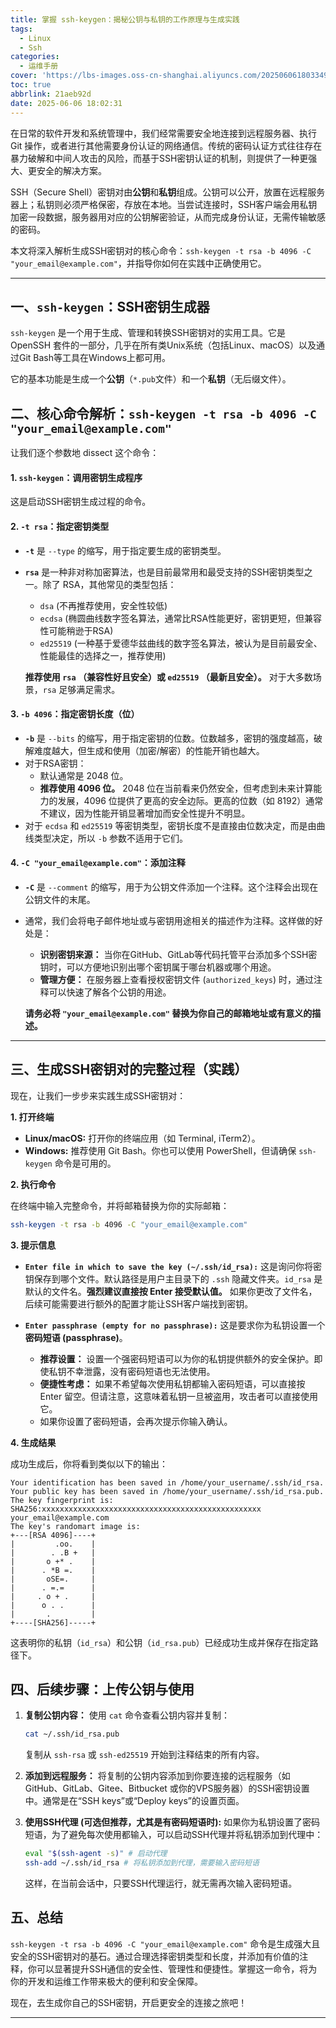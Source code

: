```yaml
---
title: 掌握 ssh-keygen：揭秘公钥与私钥的工作原理与生成实践
tags:
  - Linux
  - Ssh
categories:
  - 运维手册
cover: 'https://lbs-images.oss-cn-shanghai.aliyuncs.com/20250606180334928.png'
toc: true
abbrlink: 21aeb92d
date: 2025-06-06 18:02:31
---
```


在日常的软件开发和系统管理中，我们经常需要安全地连接到远程服务器、执行 Git 操作，或者进行其他需要身份认证的网络通信。传统的密码认证方式往往存在暴力破解和中间人攻击的风险，而基于SSH密钥认证的机制，则提供了一种更强大、更安全的解决方案。

SSH（Secure Shell）密钥对由**公钥**和**私钥**组成。公钥可以公开，放置在远程服务器上；私钥则必须严格保密，存放在本地。当尝试连接时，SSH客户端会用私钥加密一段数据，服务器用对应的公钥解密验证，从而完成身份认证，无需传输敏感的密码。

本文将深入解析生成SSH密钥对的核心命令：`ssh-keygen -t rsa -b 4096 -C "your_email@example.com"`，并指导你如何在实践中正确使用它。

<!-- more -->

---

## 一、`ssh-keygen`：SSH密钥生成器

`ssh-keygen` 是一个用于生成、管理和转换SSH密钥对的实用工具。它是 OpenSSH 套件的一部分，几乎在所有类Unix系统（包括Linux、macOS）以及通过Git Bash等工具在Windows上都可用。

它的基本功能是生成一个**公钥**（`*.pub`文件）和一个**私钥**（无后缀文件）。

## 二、核心命令解析：`ssh-keygen -t rsa -b 4096 -C "your_email@example.com"`

让我们逐个参数地 dissect 这个命令：

#### 1. `ssh-keygen`：调用密钥生成程序

这是启动SSH密钥生成过程的命令。

#### 2. `-t rsa`：指定密钥类型

*   **`-t`** 是 `--type` 的缩写，用于指定要生成的密钥类型。
*   **`rsa`** 是一种非对称加密算法，也是目前最常用和最受支持的SSH密钥类型之一。除了 RSA，其他常见的类型包括：
    *   `dsa` (不再推荐使用，安全性较低)
    *   `ecdsa` (椭圆曲线数字签名算法，通常比RSA性能更好，密钥更短，但兼容性可能稍逊于RSA)
    *   `ed25519` (一种基于爱德华兹曲线的数字签名算法，被认为是目前最安全、性能最佳的选择之一，推荐使用)

    **推荐使用 `rsa` （兼容性好且安全）或 `ed25519` （最新且安全）。** 对于大多数场景，`rsa` 足够满足需求。

#### 3. `-b 4096`：指定密钥长度（位）

*   **`-b`** 是 `--bits` 的缩写，用于指定密钥的位数。位数越多，密钥的强度越高，破解难度越大，但生成和使用（加密/解密）的性能开销也越大。
*   对于RSA密钥：
    *   默认通常是 2048 位。
    *   **推荐使用 4096 位。** 2048 位在当前看来仍然安全，但考虑到未来计算能力的发展，4096 位提供了更高的安全边际。更高的位数（如 8192）通常不建议，因为性能开销显著增加而安全性提升不明显。
*   对于 `ecdsa` 和 `ed25519` 等密钥类型，密钥长度不是直接由位数决定，而是由曲线类型决定，所以 `-b` 参数不适用于它们。

#### 4. `-C "your_email@example.com"`：添加注释

*   **`-C`** 是 `--comment` 的缩写，用于为公钥文件添加一个注释。这个注释会出现在公钥文件的末尾。
*   通常，我们会将电子邮件地址或与密钥用途相关的描述作为注释。这样做的好处是：
    *   **识别密钥来源：** 当你在GitHub、GitLab等代码托管平台添加多个SSH密钥时，可以方便地识别出哪个密钥属于哪台机器或哪个用途。
    *   **管理方便：** 在服务器上查看授权密钥文件 (`authorized_keys`) 时，通过注释可以快速了解各个公钥的用途。

    **请务必将 `"your_email@example.com"` 替换为你自己的邮箱地址或有意义的描述。**

---

## 三、生成SSH密钥对的完整过程（实践）

现在，让我们一步步来实践生成SSH密钥对：

**1. 打开终端**

*   **Linux/macOS:** 打开你的终端应用（如 Terminal, iTerm2）。
*   **Windows:** 推荐使用 Git Bash。你也可以使用 PowerShell，但请确保 `ssh-keygen` 命令是可用的。

**2. 执行命令**

在终端中输入完整命令，并将邮箱替换为你的实际邮箱：
```bash
ssh-keygen -t rsa -b 4096 -C "your_email@example.com"
```

**3. 提示信息**

*   **`Enter file in which to save the key (~/.ssh/id_rsa):`**
    这是询问你将密钥保存到哪个文件。默认路径是用户主目录下的 `.ssh` 隐藏文件夹。`id_rsa` 是默认的文件名。**强烈建议直接按 Enter 接受默认值。** 如果你更改了文件名，后续可能需要进行额外的配置才能让SSH客户端找到密钥。

*   **`Enter passphrase (empty for no passphrase):`**
    这是要求你为私钥设置一个**密码短语 (passphrase)**。
    *   **推荐设置：** 设置一个强密码短语可以为你的私钥提供额外的安全保护。即使私钥不幸泄露，没有密码短语也无法使用。
    *   **便捷性考虑：** 如果不希望每次使用私钥都输入密码短语，可以直接按 Enter 留空。但请注意，这意味着私钥一旦被盗用，攻击者可以直接使用它。
    *   如果你设置了密码短语，会再次提示你输入确认。

**4. 生成结果**

成功生成后，你将看到类似以下的输出：
```
Your identification has been saved in /home/your_username/.ssh/id_rsa.
Your public key has been saved in /home/your_username/.ssh/id_rsa.pub.
The key fingerprint is:
SHA256:xxxxxxxxxxxxxxxxxxxxxxxxxxxxxxxxxxxxxxxxxxxxxxxxx your_email@example.com
The key's randomart image is:
+---[RSA 4096]----+
|         .oo.    |
|        . .B +   |
|       o +* .    |
|      . *B =.    |
|       oSE=.     |
|      . =.=      |
|     . o + .     |
|      o . .      |
|       .         |
+----[SHA256]-----+
```
这表明你的私钥（`id_rsa`）和公钥（`id_rsa.pub`）已经成功生成并保存在指定路径下。

## 四、后续步骤：上传公钥与使用

1.  **复制公钥内容：**
    使用 `cat` 命令查看公钥内容并复制：
    ```bash
    cat ~/.ssh/id_rsa.pub
    ```
    复制从 `ssh-rsa` 或 `ssh-ed25519` 开始到注释结束的所有内容。

2.  **添加到远程服务：**
    将复制的公钥内容添加到你要连接的远程服务（如 GitHub、GitLab、Gitee、Bitbucket 或你的VPS服务器）的SSH密钥设置中。通常是在“SSH keys”或“Deploy keys”的设置页面。

3.  **使用SSH代理 (可选但推荐，尤其是有密码短语时):**
    如果你为私钥设置了密码短语，为了避免每次使用都输入，可以启动SSH代理并将私钥添加到代理中：
    ```bash
    eval "$(ssh-agent -s)" # 启动代理
    ssh-add ~/.ssh/id_rsa # 将私钥添加到代理，需要输入密码短语
    ```
    这样，在当前会话中，只要SSH代理运行，就无需再次输入密码短语。

## 五、总结

`ssh-keygen -t rsa -b 4096 -C "your_email@example.com"` 命令是生成强大且安全的SSH密钥对的基石。通过合理选择密钥类型和长度，并添加有价值的注释，你可以显著提升SSH通信的安全性、管理性和便捷性。掌握这一命令，将为你的开发和运维工作带来极大的便利和安全保障。

现在，去生成你自己的SSH密钥，开启更安全的连接之旅吧！

---